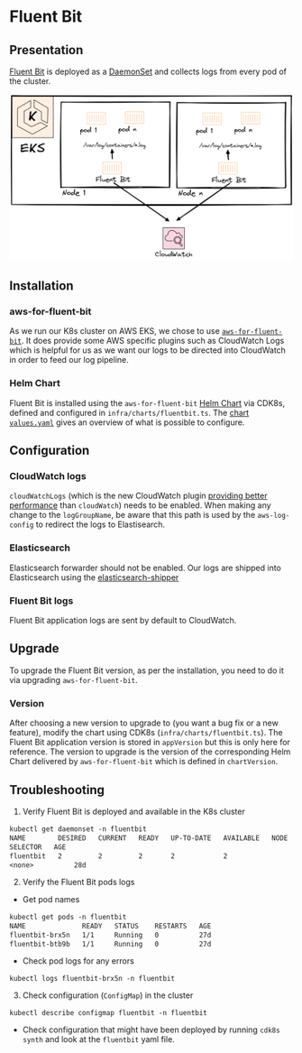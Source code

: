 # Fluent Bit

## Presentation

[Fluent Bit](https://docs.fluentbit.io/manual/installation/kubernetes) is deployed as a [DaemonSet](https://kubernetes.io/docs/concepts/workloads/controllers/daemonset/) and collects logs from every pod of the cluster.

![Fluent Bit in EKS](static/fluentbit_in_eks.png)

## Installation

### aws-for-fluent-bit

As we run our K8s cluster on AWS EKS, we chose to use [`aws-for-fluent-bit`](https://github.com/aws/aws-for-fluent-bit). It does provide some AWS specific plugins such as CloudWatch Logs which is helpful for us as we want our logs to be directed into CloudWatch in order to feed our log pipeline.

### Helm Chart

Fluent Bit is installed using the `aws-for-fluent-bit` [Helm Chart](https://github.com/aws/eks-charts/tree/master/stable/aws-for-fluent-bit) via CDK8s, defined and configured in `infra/charts/fluentbit.ts`. The [chart `values.yaml`](https://github.com/aws/eks-charts/blob/master/stable/aws-for-fluent-bit/values.yaml) gives an overview of what is possible to configure.

## Configuration

### CloudWatch logs

`cloudWatchLogs` (which is the new CloudWatch plugin [providing better performance](https://github.com/aws/eks-charts/pull/903) than `cloudWatch`) needs to be enabled.
When making any change to the `logGroupName`, be aware that this path is used by the `aws-log-config` to redirect the logs to Elastisearch.

### Elasticsearch

Elasticsearch forwarder should not be enabled. Our logs are shipped into Elasticsearch using the [elasticsearch-shipper](https://github.com/linz/elasticsearch-shipper)

### Fluent Bit logs

Fluent Bit application logs are sent by default to CloudWatch.

## Upgrade

To upgrade the Fluent Bit version, as per the installation, you need to do it via upgrading `aws-for-fluent-bit`.

### Version

After choosing a new version to upgrade to (you want a bug fix or a new feature), modify the chart using CDK8s (`infra/charts/fluentbit.ts`).
The Fluent Bit application version is stored in `appVersion` but this is only here for reference. The version to upgrade is the version of the corresponding Helm Chart delivered by `aws-for-fluent-bit` which is defined in `chartVersion`.

## Troubleshooting

1. Verify Fluent Bit is deployed and available in the K8s cluster

```   shell
kubectl get daemonset -n fluentbit
NAME        DESIRED   CURRENT   READY   UP-TO-DATE   AVAILABLE   NODE SELECTOR   AGE
fluentbit   2         2         2       2            2           <none>          28d
```

2. Verify the Fluent Bit pods logs

- Get pod names

```shell
kubectl get pods -n fluentbit
NAME              READY   STATUS    RESTARTS   AGE
fluentbit-brx5n   1/1     Running   0          27d
fluentbit-btb9b   1/1     Running   0          27d
```

- Check pod logs for any errors

```shell
kubectl logs fluentbit-brx5n -n fluentbit
```

3. Check configuration (`ConfigMap`) in the cluster

```shell
kubectl describe configmap fluentbit -n fluentbit
```

- Check configuration that might have been deployed by running `cdk8s synth` and look at the `fluentbit` yaml file.
